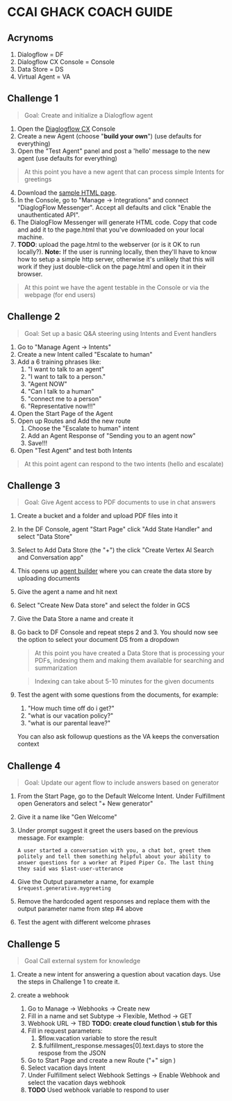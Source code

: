 # CCAI GHACK COACH GUIDE

## Acrynoms
1. Dialogflow = DF
2. Dialogflow CX Console = Console
3. Data Store = DS
4. Virtual Agent = VA


## Challenge 1 
> Goal: Create and initialize a Dialogflow agent
1. Open the [Diaglogflow CX](https://dialogflow.cloud.google.com/cx/projects) Console
2. Create a new Agent (choose "**build your own**") (use defaults for everything)
3. Open the "Test Agent" panel and post a 'hello' message to the new agent (use defaults for everything)

> At this point you have a new agent that can process simple Intents for greetings

4. Download the [sample HTML page](./resources/page.html).
5. In the Console, go to "Manage -> Integrations" and connect "DiaglogFlow Messenger". Accept all defaults and click "Enable the unauthenticated API". 
6. The DialogFlow Messenger will generate HTML code. Copy that code and add it to the page.html that you've downloaded on your local machine. 
7. **TODO**: upload the page.html to the webserver (or is it OK to run locally?). **Note:** If the user is running locally, then they'll have to know how to setup a simple http server, otherwise it's unlikely that this will  work if they just double-click on the page.html and open it in their browser.  
> At this point we have the agent testable in the Console or via the webpage (for end users)

## Challenge 2
> Goal: Set up a basic Q&A steering using Intents and Event handlers 

1. Go to "Manage Agent -> Intents"
2. Create a new Intent called "Escalate to human"
3. Add a 6 training phrases like:
    1. "I want to talk to an agent"
    2. "I want to talk to a person."
    3. "Agent NOW"
    4. "Can I talk to a human"
    5. "connect me to a person"
    6. "Representative now!!!"
4. Open the Start Page of the Agent
5. Open up Routes and Add the new route
    1. Choose the "Escalate to human" intent
    2. Add an Agent Response of "Sending you to an agent now"
    3. Save!!!
6. Open "Test Agent" and test both Intents
> At this point agent can respond to the two intents (hello and escalate)

## Challenge 3
> Goal: Give Agent access to PDF documents to use in chat answers

1. Create a bucket and a folder and upload PDF files into it
1. In the DF Console, agent "Start Page" click "Add State Handler" and select "Data Store"
2. Select to Add Data Store (the "+") the click "Create Vertex AI Search and Conversation app"
3. This opens up [agent builder](www.link.com) where you can create the data store by uploading documents
4. Give the agent a name and hit next
5. Select "Create New Data store" and select the folder in GCS
6. Give the Data Store a name and create it
7. Go back to DF Console and repeat steps 2 and 3. You should now see the option to select your document DS from a dropdown

    > At this point you have created a Data Store that is processing your PDFs, indexing them and making them available for searching and summarization 

    > Indexing can take about 5-10 minutes for the given documents 

9. Test the agent with some questions from the documents, for example:
    1. "How much time off do i get?" 
    2. "what is our vacation policy?" 
    3. "what is our parental leave?"

    You can also ask followup questions as the VA keeps the conversation context

## Challenge 4
> Goal: Update our agent flow to include answers based on generator 

1. From the Start Page, go to the Default Welcome Intent. Under Fulfillment open Generators and select "+ New generator" 
2. Give it a name like "Gen Welcome"
3. Under prompt suggest it greet the users based on the previous message. For example: 

    ```
    A user started a conversation with you, a chat bot, greet them politely and tell them something helpful about your ability to answer questions for a worker at Piped Piper Co. The last thing they said was $last-user-utterance
    ```
4. Give the Output parameter a name, for example `$request.generative.mygreeting`

5. Remove the hardcoded agent responses and replace them with the output parameter name from step #4 above
6. Test the agent with different welcome phrases

## Challenge 5
> Goal Call external system for knowledge

1. Create a new intent for answering a question about vacation days. Use the steps in Challenge 1 to create it.

2. create a webhook
    1. Go to Manage -> Webhooks -> Create new
    2. Fill in a name and set Subtype -> Flexible, Method -> GET
    3. Webhook URL -> TBD **TODO: create cloud function \ stub for this** 
    4. Fill in request parameters:
        1. $flow.vacation variable to store the result
        2. $.fulfillment_response.messages[0].text.days to store the respose from the JSON
    5. Go to Start Page and create a new Route ("+" sign )
    6. Select vacation days Intent
    7. Under Fulfillment select Webhook Settings -> Enable Webhook and select the vacation days webhook
    8. **TODO** Used webhook variable to respond to user

